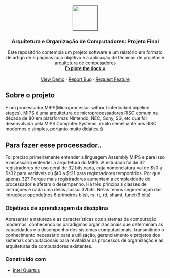 
<!-- PROJECT LOGO -->
<br />
<p align="center">
  <a href="">
    <img src="https://user-images.githubusercontent.com/49700354/114078715-a61b2f00-987f-11eb-8eef-6fd7cfc17d33.png" alt="" width="80" height="80">
  </a>

  <h3 align="center">Arquitetura e Organização de Computadores: Projeto Final</h3>

  <p align="center">
    Este repositório contempla um projeto software e um relatório em formato de artigo de 6 páginas cujo objetivo é a aplicação de técnicas de projetos e arquitetura de computadores
    <br />
    <a href=""><strong>Explore the docs »</strong></a>
    <br />
    <br />
    <a href="">View Demo</a>
    ·
    <a href="">Report Bug</a>
    ·
    <a href="">Request Feature</a>
  </p>
</p>

<!-- ABOUT THE PROJECT -->
## Sobre o projeto
É um processador MIPS(Microprocessor without interlocked pipeline stages). MIPS é uma arquitetura de microprocessadores RISC comum na década de 80 em plataformas Nintendo, NEC, Sony, SG, etc que foi desenvolvida pela MIPS Computer Systems, muito semelhante aos RISC modernos e simples, portanto muito didática :)

## Para fazer esse processador..
Foi preciso primeiramente entender a linguagem Assembly MIPS e para isso é necessário entender a arquitetura do MIPS. A estudada foi de 32 registradores de uso geral de 32 bits cada, cuja nomenclatura vai de $s0 a $s32 para variáveis ou $t0 a $t21 para registradores temporários. Por que apenas 32? Porque mais registradores aumentam a complexidade do processador e afetam o desempenho.
Há três principais classes de instruções e cada uma delas possui 32bits. Nelas temos segmentação das intruções: opcode(nos 6 primeiros bits), rs, rt, rd, shamt, funct(6 bits)

### Objetivos de aprendizagem da disciplina
Apresentar a natureza e as características dos sistemas de computação modernos, conhecendo os paradigmas organizacionais que determinam as capacidades e o desempenho dos sistemas computacionais, transmitindo o conhecimento necessário para a utilização, gerenciamento e projetos dos sistemas computacionais para revitalizar os processos de organização e as arquiteturas de computadores existentes.

### Construido com
* [Intel Quartus](https://getbootstrap.com)


